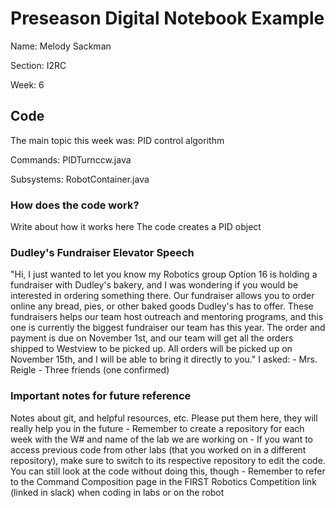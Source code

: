 # Preseason Digital Notebook Example
Name: Melody Sackman

Section: I2RC

Week: 6


## Code

The main topic this week was: PID control algorithm 

Commands: PIDTurnccw.java

Subsystems: RobotContainer.java

### How does the code work?
Write about how it works here
The code creates a PID object 

### Dudley's Fundraiser Elevator Speech
"Hi, I just wanted to let you know my Robotics group Option 16 is holding a fundraiser with Dudley's bakery, and I was wondering if you would be interested in ordering something there. Our fundraiser allows you to order online any bread, pies, or other baked goods Dudley's has to offer. These fundraisers helps our team host outreach and mentoring programs, and this one is currently the biggest fundraiser our team has this year. The order and payment is due on November 1st, and our team will get all the orders shipped to Westview to be picked up. All orders will be picked up on November 15th, and I will be able to bring it directly to you."
I asked:
    - Mrs. Reigle 
    - Three friends (one confirmed)

### Important notes for future reference
Notes about git, and helpful resources, etc. 
Please put them here, they will really help you in the future 
    - Remember to create a repository for each week with the W# and name of the lab we are working on
    - If you want to access previous code from other labs (that you worked on in a different repository), make sure to switch to its respective repository to edit the code. You can still look at the code without doing this, though
    - Remember to refer to the Command Composition page in the FIRST Robotics Competition link (linked in slack) when coding in labs or on the robot



